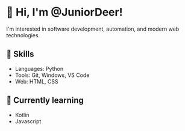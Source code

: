 # 👋 Hi, I'm @JuniorDeer!

I'm interested in software development, automation, and modern web technologies.

## 🔧 Skills
- Languages: Python
- Tools: Git, Windows, VS Code  
- Web: HTML, CSS
  
## 🌱 Currently learning
- Kotlin 
- Javascript


